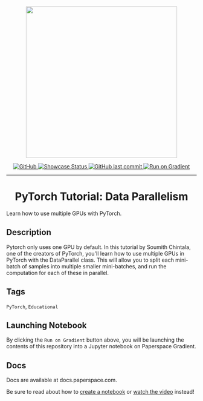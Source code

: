 <p align="center">
    <br>
    <img src="https://s3.amazonaws.com/ps.public.resources/ml-showcase/ml-showcase-header.png" width="400"/>
    <br>
<p>
<p align="center">
    <a href="https://github.com/gradient-ai/PyTorch-Tutorial-Data-Parallelism/blob/main/LICENSE">
        <img alt="GitHub" src="https://img.shields.io/github/license/gradient-ai/PyTorch-Tutorial-Data-Parallelism.svg?color=blue">
    </a>
    <a href="https://ml-showcase.paperspace.com/projects/pytorch-tutorial-data-parallelism">
        <img alt="Showcase Status" src="https://img.shields.io/website/http/ml-showcase.paperspace.com/projects/pytorch-tutorial-data-parallelism.svg?down_color=red&down_message=offline&up_message=online">
    </a>
    <a href="https://github.com/gradient-ai/PyTorch-Tutorial-Data-Parallelism">
        <img alt="GitHub last commit" src="https://img.shields.io/github/last-commit/gradient-ai/PyTorch-Tutorial-Data-Parallelism">
    </a>
    <a href="https://console.paperspace.com/github/gradient-ai/PyTorch-Tutorial-Data-Parallelism/blob/main/data_parallel_tutorial.ipynb">
        <img src="https://assets.paperspace.io/img/gradient-badge.svg" alt="Run on Gradient"/>
    </a>
</p>
<hr />
<h1 align="center">
    PyTorch Tutorial: Data Parallelism
</h1>

Learn how to use multiple GPUs with PyTorch.

## Description

Pytorch only uses one GPU by default. In this tutorial by Soumith Chintala, one of the creators of PyTorch, you'll learn how to use multiple GPUs in PyTorch with the DataParallel class. This will allow you to split each mini-batch of samples into multiple smaller mini-batches, and run the computation for each of these in parallel.

## Tags
<code>PyTorch</code>, <code>Educational</code>

## Launching Notebook
By clicking the <code>Run on Gradient</code> button above, you will be launching the contents of this repository into a Jupyter notebook on Paperspace Gradient. 

## Docs
Docs are available at docs.paperspace.com. 

Be sure to read about how to <a href="https://docs.paperspace.com/gradient/notebooks/create-a-notebook">create a notebook</a> or <a href="https://youtu.be/i4pvLzvw2ME">watch the video</a> instead!
